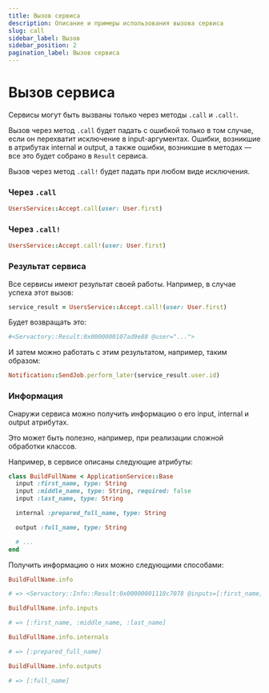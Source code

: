 ```yaml
---
title: Вызов сервиса
description: Описание и примеры использования вызова сервиса
slug: call
sidebar_label: Вызов
sidebar_position: 2
pagination_label: Вызов сервиса
---
```


# Вызов сервиса

Сервисы могут быть вызваны только через методы `.call` и `.call!`.

Вызов через метод `.call` будет падать с ошибкой только в том случае, если он перехватит исключение в input-аргументах.
Ошибки, возникшие в атрибутах internal и output, а также ошибки, возникшие в методах — все это будет собрано в `Result` сервиса.

Вызов через метод `.call!` будет падать при любом виде исключения.

### Через `.call`

```ruby
UsersService::Accept.call(user: User.first)
```

### Через `.call!`

```ruby
UsersService::Accept.call!(user: User.first)
```

### Результат сервиса

Все сервисы имеют результат своей работы. Например, в случае успеха этот вызов:

```ruby
service_result = UsersService::Accept.call!(user: User.first)
```

Будет возвращать это:

```ruby
#<Servactory::Result:0x0000000107ad9e88 @user="...">
```

И затем можно работать с этим результатом, например, таким образом:

```ruby
Notification::SendJob.perform_later(service_result.user.id)
```

### Информация

Снаружи сервиса можно получить информацию о его input, internal и output атрибутах.

Это может быть полезно, например, при реализации сложной обработки классов.

Например, в сервисе описаны следующие атрибуты:

```ruby
class BuildFullName < ApplicationService::Base
  input :first_name, type: String
  input :middle_name, type: String, required: false
  input :last_name, type: String

  internal :prepared_full_name, type: String

  output :full_name, type: String

  # ...
end
```

Получить информацию о них можно следующими способами:

```ruby
BuildFullName.info

# => <Servactory::Info::Result:0x00000001118c7078 @inputs=[:first_name, :middle_name, :last_name], @internals=[:prepared_full_name], @outputs=[:full_name]>
```

```ruby
BuildFullName.info.inputs

# => [:first_name, :middle_name, :last_name]
```

```ruby
BuildFullName.info.internals

# => [:prepared_full_name]
```

```ruby
BuildFullName.info.outputs

# => [:full_name]
```
